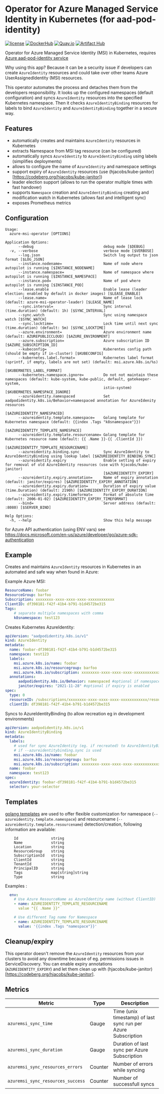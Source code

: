 Operator for Azure Managed Service Identity in Kubernetes (for aad-pod-identity)
================================================================================

[![license](https://img.shields.io/github/license/webdevops/azure-msi-operator.svg)](https://github.com/webdevops/azure-msi-operator/blob/master/LICENSE)
[![DockerHub](https://img.shields.io/badge/DockerHub-webdevops%2Fazure--msi--operator-blue)](https://hub.docker.com/r/webdevops/azure-msi-operator/)
[![Quay.io](https://img.shields.io/badge/Quay.io-webdevops%2Fazure--msi--operator-blue)](https://quay.io/repository/webdevops/azure-msi-operator)
[![Artifact Hub](https://img.shields.io/endpoint?url=https://artifacthub.io/badge/repository/azure-msi-operator)](https://artifacthub.io/packages/search?repo=azure-msi-operator)

Operator for Azure Managed Service Identity (MSI) in Kubernetes, requires [Azure aad-pod-identity service](https://github.com/Azure/aad-pod-identity)

Why using this app?
Because it can be a security issue if developers can create `AzureIdentity` resources and could take over
other teams Azure UserAssignedIdentity (MSI) resources.

This operator automates the process and detaches them from the developers responsibility.
It looks up the configured namespaces (default configuration) and syncs `AzureIdentity` resources into the specified
Kubernetes namespace. Then it checks `AzureIdentityBinding` resources for labels to
bind `AzureIdentity` and `AzureIdentityBinding` together in a secure way.

Features
--------

- automatically creates and maintains `AzureIdentity` resources in Kubernetes
- extracts Namespace from MSI tag resource (can be configured)
- automatically syncs `AzureIdentity` to `AzureIdentityBinding` using labels (simplifies deployments)
- allows to configure the name of `AzureIdentity` and namespace settings
- support expiry of `AzureIdentity` resources (use (hjacobs/kube-janitor)[https://codeberg.org/hjacobs/kube-janitor])
- leader election support (allows to run the operator multiple times with fast handover)
- supports `Namespace` creation and `AzureIdentityBinding` creating and modification watch in Kubernetes (allows fast and intelligent sync)
- exposes Prometheus metrics

Configuration
-------------

```
Usage:
  azure-msi-operator [OPTIONS]

Application Options:
      --debug                                debug mode [$DEBUG]
  -v, --verbose                              verbose mode [$VERBOSE]
      --log.json                             Switch log output to json format [$LOG_JSON]
      --instance.nodename=                   Name of node where autopilot is running [$INSTANCE_NODENAME]
      --instance.namespace=                  Name of namespace where autopilot is running [$INSTANCE_NAMESPACE]
      --instance.pod=                        Name of pod where autopilot is running [$INSTANCE_POD]
      --lease.enable                         Enable lease (leader election; enabled by default in docker images) [$LEASE_ENABLE]
      --lease.name=                          Name of lease lock (default: azure-msi-operator-leader) [$LEASE_NAME]
      --sync.interval=                       Sync interval (time.duration) (default: 1h) [$SYNC_INTERVAL]
      --sync.watch                           Sync using namespace watch [$SYNC_WATCH]
      --sync.locktime=                       Lock time until next sync (time.duration) (default: 5m) [$SYNC_LOCKTIME]
      --azure.environment=                   Azure environment name (default: AZUREPUBLICCLOUD) [$AZURE_ENVIRONMENT]
      --azure.subscription=                  Azure subscription ID [$AZURE_SUBSCRIPTION_ID]
      --kubeconfig=                          Kuberentes config path (should be empty if in-cluster) [$KUBECONFIG]
      --kubernetes.label.format=             Kubernetes label format (sprintf, if empty, labels are not set) (default: msi.azure.k8s.io/%s)
                                             [$KUBERNETES_LABEL_FORMAT]
      --kubernetes.namespace.ignore=         Do not not maintain these namespaces (default: kube-system, kube-public, default, gatekeeper-system,
                                             istio-system) [$KUBERNETES_NAMESPACE_IGNORE]
      --azureidentity.namespaced             Set aadpodidentity.k8s.io/Behavior=namespaced annotation for AzureIdenity resources
                                             [$AZUREIDENTITY_NAMESPACED]
      --azureidentity.template.namespace=    Golang template for Kubernetes namespace (default: {{index .Tags "k8snamespace"}})
                                             [$AZUREIDENTITY_TEMPLATE_NAMESPACE]
      --azureidentity.template.resourcename= Golang template for Kubernetes resource name (default: {{ .Name }}-{{ .ClientId }})
                                             [$AZUREIDENTITY_TEMPLATE_RESOURCENAME]
      --azureidentity.binding.sync           Sync AzureIdentity to AzureIdentityBinding using lookup label [$AZUREIDENTITY_BINDING_SYNC]
      --azureidentity.expiry                 Enable setting of expiry for removal of old AzureIdentity resources (use with hjacobs/kube-janitor)
                                             [$AZUREIDENTITY_EXPIRY]
      --azureidentity.expiry.annotation=     Name of expiry annotation (default: janitor/expires) [$AZUREIDENTITY_EXPIRY_ANNOTATION]
      --azureidentity.expiry.duration=       Duration of expiry value (time.Duration) (default: 2190h) [$AZUREIDENTITY_EXPIRY_DURATION]
      --azureidentity.expiry.timeformat=     Format of absolute time (default: 2006-01-02) [$AZUREIDENTITY_EXPIRY_TIMEFORMAT]
      --bind=                                Server address (default: :8080) [$SERVER_BIND]

Help Options:
  -h, --help                                 Show this help message
```

for Azure API authentication (using ENV vars) see https://docs.microsoft.com/en-us/azure/developer/go/azure-sdk-authentication

Example
-------

Creates and maintains `AzureIdentity` resources in Kubernetes in an automated and safe way when found in Azure:

Example Azure MSI:
```yaml
ResourceName: foobar
ResourceGroup: barfoo
Subscription: xxxxxxxx-xxxx-xxxx-xxxx-xxxxxxxxxxxx
ClientID: df398181-f42f-41b4-b791-b1d4572be315
Tags:
    # separate multiple namespaces with comma
    k8snamespace: test123
```

Creates Kubernetes AzureIdentity:
```yaml
apiVersion: "aadpodidentity.k8s.io/v1"
kind: AzureIdentity
metadata:
  name: foobar-df398181-f42f-41b4-b791-b1d4572be315
  namespace: test123
  labels:
    msi.azure.k8s.io/name: foobar
    msi.azure.k8s.io/resourcegroup: barfoo
    msi.azure.k8s.io/subscription: xxxxxxxx-xxxx-xxxx-xxxx-xxxxxxxxxxxx
  annotations:
      aadpodidentity.k8s.io/Behavior: namespaced #optional if namespaced mode is enabled
      janitor/expires: "2021-11-28" #optional if expiry is enabled
spec:
  type: 0
  resourceID: /subscriptions/xxxxxxxx-xxxx-xxxx-xxxx-xxxxxxxxxxxx/resourcegroups/barfoo/providers/Microsoft.ManagedIdentity/userAssignedIdentities/foobar
  clientID: df398181-f42f-41b4-b791-b1d4572be315
```

Syncs to AzureIdentityBinding (to allow recreation eg in development environments)
```yaml
apiVersion: aadpodidentity.k8s.io/v1
kind: AzureIdentityBinding
metadata:
  labels:
    # used for sync AzureIdentity (eg. if recreated) to AzureIdentityBinding
    # if --azureidentitybinding.sync is used
    msi.azure.k8s.io/name: foobar
    msi.azure.k8s.io/resourcegroup: barfoo
    msi.azure.k8s.io/subscription: xxxxxxxx-xxxx-xxxx-xxxx-xxxxxxxxxxxx
  name: foobar
  namespace: test123
spec:
  azureIdentity: foobar-df398181-f42f-41b4-b791-b1d4572be315
  selector: your-selector
```

Templates
---------

[golang templates](https://golang.org/pkg/text/template/) are used to offer flexible customization for
namespace (`--azureidentity.template.namespace`) and resourcename (`--azureidentity.template.resourcename`)
detection/creation, following information are available:
```
    Id               string
    Name             string
    Location         string
    ResourceGroup    string
    SubscriptionId   string
    ClientId         string
    TenantId         string
    PrincipalID      string
    Tags             map[string]string
    Type             string
```

Examples :
```yaml
  env:
    # Use Azure ResourceName as AzureIdentity name (without ClientID)
    - name: AZUREIDENTITY_TEMPLATE_RESOURCENAME
      value "{{ .Name }}"

    # Use different Tag name for Namespace
    - name: AZUREIDENTITY_TEMPLATE_RESOURCENAME
      value: '{{index .Tags "namespace"}}'
```

Cleanup/expiry
--------------

This operator doesn't remove the `AzureIdentity` resources from your clusters to avoid any downtime because of eg. permissions
issues in ServiceDiscovery.
You can enable expiry annotations (`AZUREIDENTITY_EXPIRY`) and let them clean up with (hjacobs/kube-janitor)[https://codeberg.org/hjacobs/kube-janitor].

Metrics
-------

| Metric                                         | Type         | Description                                                                           |
|------------------------------------------------|--------------|---------------------------------------------------------------------------------------|
| `azuremsi_sync_time`                           | Gauge        | Time (unix timestamp) of last sync run per Azure Subscription                         |
| `azuremsi_sync_duration`                       | Gauge        | Duration of last sync per Azure Subscription                                          |
| `azuremsi_sync_resources_errors`               | Counter      | Number of errors while syncing                                                        |
| `azuremsi_sync_resources_success`              | Counter      | Number of successfull syncs                                                           |

